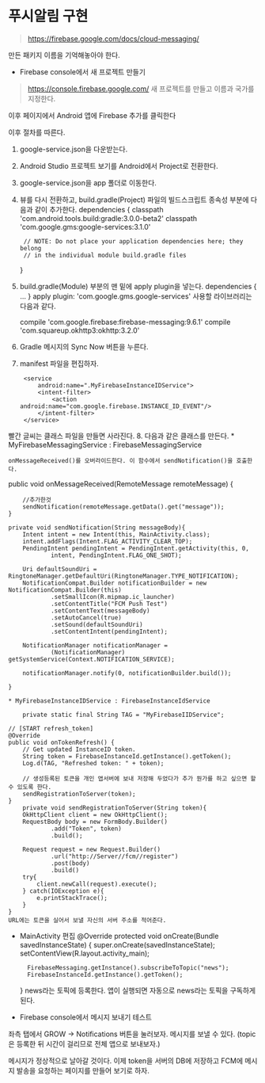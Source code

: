 # 푸시알림 구현

> https://firebase.google.com/docs/cloud-messaging/

만든 패키지 이름을 기억해놓아야 한다.

* Firebase console에서 새 프로젝트 만들기
> https://console.firebase.google.com/
새 프로젝트를 만들고 이름과 국가를 지정한다.

이후 페이지에서 Android 앱에 Firebase 추가를 클릭한다

이후 절차를 따른다.
1. google-service.json을 다운받는다.
2. Android Studio 프로젝트 보기를 Android에서 Project로 전환한다.
3. google-service.json을 app 폴더로 이동한다.
4. 뷰를 다시 전환하고, build.gradle(Project) 파일의 빌드스크립트 종속성 부분에 다음과 같이 추가한다.
    dependencies {
        classpath 'com.android.tools.build:gradle:3.0.0-beta2'
        classpath 'com.google.gms:google-services:3.1.0'

        // NOTE: Do not place your application dependencies here; they belong
        // in the individual module build.gradle files
    }
5. build.gradle(Module) 부분의 맨 밑에 apply plugin을 넣는다.
dependencies {
    ...
}
apply plugin: 'com.google.gms.google-services'
사용할 라이브러리는 다음과 같다.

    compile 'com.google.firebase:firebase-messaging:9.6.1'
    compile 'com.squareup.okhttp3:okhttp:3.2.0'

6. Gradle 메시지의 Sync Now 버튼을 누른다.

7. manifest 파일을 편집하자.
        <!--아래 두개의 서비스 태그를 추가한다.-->
        <service
            android:name=".MyFirebaseMessagingService">
            <intent-filter>
                <action android:name="com.google.firebase.MESSAGING_EVENT"/>
            </intent-filter>
        </service>

        <service
            android:name=".MyFirebaseInstanceIDService">
            <intent-filter>
                <action android:name="com.google.firebase.INSTANCE_ID_EVENT"/>
            </intent-filter>
        </service>

빨간 글씨는 클래스 파일을 만들면 사라진다.
8. 다음과 같은 클래스를 만든다.
    * MyFirebaseMessagingService : FirebaseMessagingService

    onMessageReceived()를 오버라이드한다. 이 함수에서 sendNotification()을 호출한다.
public void onMessageReceived(RemoteMessage remoteMessage) {

        //추가한것
        sendNotification(remoteMessage.getData().get("message"));
    }

    private void sendNotification(String messageBody){
        Intent intent = new Intent(this, MainActivity.class);
        intent.addFlags(Intent.FLAG_ACTIVITY_CLEAR_TOP);
        PendingIntent pendingIntent = PendingIntent.getActivity(this, 0,
                intent, PendingIntent.FLAG_ONE_SHOT);

        Uri defaultSoundUri = RingtoneManager.getDefaultUri(RingtoneManager.TYPE_NOTIFICATION);
        NotificationCompat.Builder notificationBuilder = new NotificationCompat.Builder(this)
                .setSmallIcon(R.mipmap.ic_launcher)
                .setContentTitle("FCM Push Test")
                .setContentText(messageBody)
                .setAutoCancel(true)
                .setSound(defaultSoundUri)
                .setContentIntent(pendingIntent);

        NotificationManager notificationManager =
                (NotificationManager) getSystemService(Context.NOTIFICATION_SERVICE);

        notificationManager.notify(0, notificationBuilder.build());

    }

    * MyFirebaseInstanceIDService : FirebaseInstanceIdService

        private static final String TAG = "MyFirebaseIIDService";

    // [START refresh_token]
    @Override
    public void onTokenRefresh() {
        // Get updated InstanceID token.
        String token = FirebaseInstanceId.getInstance().getToken();
        Log.d(TAG, "Refreshed token: " + token);

        // 생성등록된 토큰을 개인 앱서버에 보내 저장해 두었다가 추가 뭔가를 하고 싶으면 할 수 있도록 한다.
        sendRegistrationToServer(token);
    }
        private void sendRegistrationToServer(String token){
        OkHttpClient client = new OkHttpClient();
        RequestBody body = new FormBody.Builder()
                .add("Token", token)
                .build();

        Request request = new Request.Builder()
                .url("http://Server//fcm//register")
                .post(body)
                .build()
        try{
            client.newCall(request).execute();
        } catch(IOException e){
            e.printStackTrace();
        }
    }
    URL에는 토큰을 실어서 보낼 자신의 서버 주소를 적어준다.

* MainActivity 편집
    @Override
    protected void onCreate(Bundle savedInstanceState) {
        super.onCreate(savedInstanceState);
        setContentView(R.layout.activity_main);

        FirebaseMessaging.getInstance().subscribeToTopic("news");
        FirebaseInstanceId.getInstance().getToken();
    }
    news라는 토픽에 등록한다. 앱이 실행되면 자동으로 news라는 토픽을 구독하게 된다.

* Firebase console에서 메시지 보내기 테스트

좌측 탭에서 GROW -> Notifications 버튼을 눌러보자.
메시지를 보낼 수 있다. (topic은 등록한 뒤 시간이 걸리므로 전체 앱으로 보내보자.)

메시지가 정상적으로 날아갈 것이다.
이제 token을 서버의 DB에 저장하고 FCM에 메시지 발송을 요청하는 페이지를 만들어 보기로 하자.